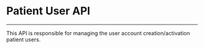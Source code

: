 # Patient User API
---
This API is responsible for managing the user account creation/activation patient users.
